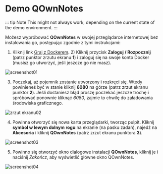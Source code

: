 # Demo QOwnNotes

::: tip
Note
This might not always work, depending on the current state of the demo environment.
:::

Możesz wypróbować **QOwnNotes** w swojej przeglądarce internetowej bez instalowania go, postępując zgodnie z tymi instrukcjami:

1) Kliknij link [Graj z Dockerem](https://labs.play-with-docker.com/?stack=https://raw.githubusercontent.com/qownnotes/docker-desktop/main/examples/docker-compose.play-with-docker.yml&stack_name=desktop). 2) Kliknij przycisk **Zaloguj / Rozpocznij** (patrz punktor zrzutu ekranu **1**) i zaloguj się na swoje konto Docker (musisz go utworzyć, jeśli jeszcze go nie masz).

![screenshot01](/img/demo/playwithdocker01.png)

3) Poczekaj, aż pojemnik zostanie utworzony i rozkręci się. Wtedy powinieneś być w stanie kliknij **6080** na górze (patrz zrzut ekranu punktor **2**). Jeśli dostaniesz błąd proszę poczekać jeszcze trochę i spróbować ponownie kliknąć *6080*, zajmie to chwilę do załadowania środowiska graficznego.

![zrzut ekranu02](/img/demo/playwithdocker02.png)

4) Powinna otworzyć się nowa karta przeglądarki, tworząc pulpit. Kliknij **symbol w lewym dolnym rogu** na ekranie (na pasku zadań), najedź na **Akcesoria** i kliknij **QOwnNotes** (patrz zrzut ekranu punktora **3**).

![screenshot03](/img/demo/playwithdocker03.png)

5) Powinno się otworzyć okno dialogowe instalacji **QOwnNotes**, kliknij je i naciśnij *Zakończ*, aby wyświetlić główne okno QOwnNotes.

![screenshot04](/img/demo/playwithdocker04.png)
